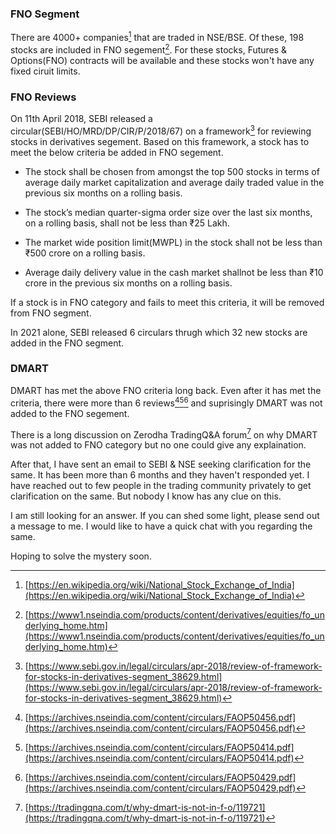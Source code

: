 <!--
.. title: Why DMART is not in FNO category?
.. slug: why-dmart-is-not-in-fno-category
.. date: 2022-05-15 12:44:24 UTC+05:30
.. tags: trading
.. category: finance
.. link:
.. description: Why dmart is not in FNO category?
.. type: text
-->

### FNO Segment

There are 4000+ companies[^wiki_nse] that are traded in NSE/BSE. Of these, 198 stocks are included in FNO segement[^fno]. For these stocks, Futures & Options(FNO) contracts will be available and these stocks won't have any fixed ciruit limits.


### FNO Reviews

On 11th April 2018, SEBI released a circular(SEBI/HO/MRD/DP/CIR/P/2018/67) on a framework[^circular_framework] for reviewing stocks in derivatives segement. Based on this framework, a stock has to meet the below criteria be added in FNO segement.


- The stock shall be chosen from amongst the top 500 stocks in terms of average daily market capitalization and average daily traded value in the previous six months on a rolling basis.

- The stock’s median quarter-sigma order size over the last six months, on a rolling basis, shall not be less than ₹25 Lakh.

- The market wide position limit(MWPL) in the stock shall not be less than ₹500 crore on a rolling basis.

- Average daily delivery value in the cash market shallnot be less than ₹10 crore in the previous six months on a rolling basis.


If a stock is in FNO category and fails to meet this criteria, it will be removed from FNO segment.

In 2021 alone, SEBI released 6 circulars thrugh which 32 new stocks are added in the FNO segment.


### DMART

DMART has met the above FNO criteria long back. Even after it has met the criteria, there were more than 6 reviews[^c1][^c2][^c3] and suprisingly DMART was not added to the FNO segement.

There is a long discussion on Zerodha TradingQ&A forum[^tqa] on why DMART was not added to FNO category but no one could give any explaination.

After that, I have sent an email to SEBI & NSE seeking clarification for the same. It has been more than 6 months and they haven't responded yet. I have reached out to few people in the trading community privately to get clarification on the same. But nobody I know has any clue on this.

I am still looking for an answer. If you can shed some light, please send out a message to me. I would like to have a quick chat with you regarding the same.

Hoping to solve the mystery soon.


[^wiki_nse]: [https://en.wikipedia.org/wiki/National_Stock_Exchange_of_India](https://en.wikipedia.org/wiki/National_Stock_Exchange_of_India)

[^fno]: [https://www1.nseindia.com/products/content/derivatives/equities/fo_underlying_home.htm](https://www1.nseindia.com/products/content/derivatives/equities/fo_underlying_home.htm)

[^circular_framework]: [https://www.sebi.gov.in/legal/circulars/apr-2018/review-of-framework-for-stocks-in-derivatives-segment_38629.html](https://www.sebi.gov.in/legal/circulars/apr-2018/review-of-framework-for-stocks-in-derivatives-segment_38629.html)


[^c1]: [https://archives.nseindia.com/content/circulars/FAOP50456.pdf](https://archives.nseindia.com/content/circulars/FAOP50456.pdf)
[^c2]: [https://archives.nseindia.com/content/circulars/FAOP50414.pdf](https://archives.nseindia.com/content/circulars/FAOP50414.pdf)
[^c3]: [https://archives.nseindia.com/content/circulars/FAOP50429.pdf](https://archives.nseindia.com/content/circulars/FAOP50429.pdf)

[^tqa]: [https://tradingqna.com/t/why-dmart-is-not-in-f-o/119721](https://tradingqna.com/t/why-dmart-is-not-in-f-o/119721)